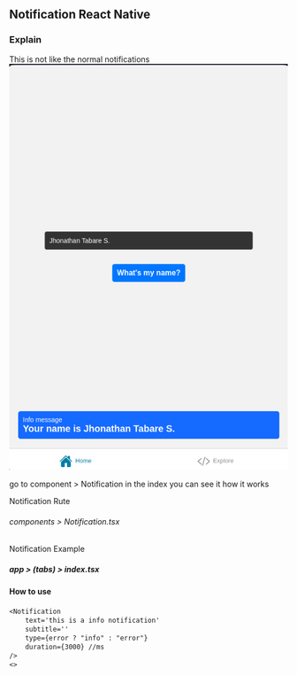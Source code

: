 ## Notification React Native

### Explain
This is not like the normal notifications
![Notification Example](https://github.com/ElJhonnypro/LinkedinProjects/blob/main/ImagesProjects/ExampleNotification.png?raw=true)

go to component > Notification
in the index you can see it how it works

Notification Rute
###### components > Notification.tsx
Notification Example
##### app > (tabs) > index.tsx

#### How to use
```tsx
<Notification
    text='this is a info notification'
    subtitle=''
    type={error ? "info" : "error"}
    duration={3000} //ms
/>
<>
```